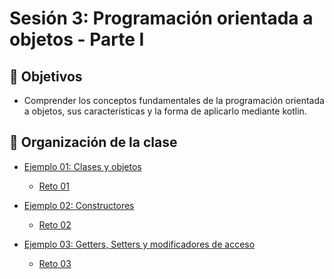 # Sesión 3: Programación orientada a objetos - Parte I


## :dart: Objetivos

- Comprender los conceptos fundamentales de la programación orientada a objetos, sus características y la forma de aplicarlo mediante kotlin.

## 📂 Organización de la clase

- [Ejemplo 01: Clases y objetos](Ejemplo-01)
   - [Reto 01](Reto-01)

- [Ejemplo 02: Constructores](Ejemplo-02)
   - [Reto 02](Reto-02)

- [Ejemplo 03: Getters, Setters y modificadores de acceso](Ejemplo-03)
   - [Reto 03](Reto-03)

<!-- - [Postwork](Postwork) -->

